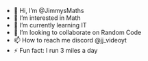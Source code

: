 - 👋 Hi, I’m @JimmysMaths
- 👀 I’m interested in Math
- 🌱 I’m currently learning IT
- 💞️ I’m looking to collaborate on Random Code
- 📫 How to reach me discord @jj_videoyt
- ⚡ Fun fact: I run 3 miles a day

